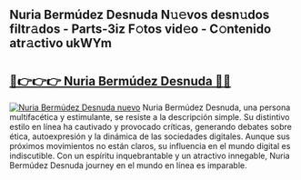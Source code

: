 ## Nuria Bermúdez Desnuda N𝚞𝚎vos desn𝚞dos filtr𝚊dos - Parts-3iz F𝚘tos vid𝚎o - C𝚘ntenido atr𝚊ctivo ukWYm

# <h2><a href="http://mbc7m9.tromn.icu/?c=Nuria+Berm%c3%badez+Desnuda">🔗👉👉👉 Nuria Bermúdez Desnuda 🔗🔗</a></h2>

[![Nuria Bermúdez Desnuda nuevo](https://i.imgur.com/pEAQMta.gif)](http://mbc7m9.tromn.icu/?c=Nuria+Berm%c3%badez+Desnuda)
Nuria Bermúdez Desnuda, una persona multifacética y estimulante, se resiste a la descripción simple. Su distintivo estilo en línea ha cautivado y provocado críticas, generando debates sobre ética, autoexpresión y la dinámica de las sociedades digitales. Aunque sus próximos movimientos no están claros, su influencia en el mundo digital es indiscutible. Con un espíritu inquebrantable y un atractivo innegable, Nuria Bermúdez Desnuda journey en el mundo en línea es imparable.
